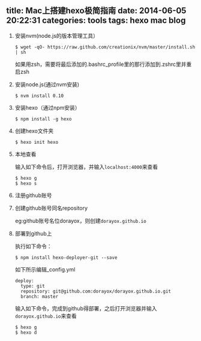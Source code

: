 
title: Mac上搭建hexo极简指南
date: 2014-06-05 20:22:31
categories: tools
tags: hexo mac blog
---


1. 安装nvm(node.js的版本管理工具）
	
	```
	$ wget -qO- https://raw.github.com/creationix/nvm/master/install.sh | sh
	```
	
	如果用zsh，需要将最后添加的.bashrc_profile里的那行添加到.zshrc里并重启zsh
2. 安装node.js(通过nvm安装)
	
	```
	$ nvm install 0.10
	```
3. 安装hexo（通过npm安装）

	```
	$ npm install -g hexo
	```

4. 创建hexo文件夹

	```
	$ hexo init hexo
	```
	
5. 本地查看

	输入如下命令后，打开浏览器，并输入`localhost:4000`来查看

	```
	$ hexo g
	$ hexo s
	```
	
6. 注册github账号

7. 创建github账号同名repository

	eg:github账号名位dorayox，则创建`dorayox.github.io`
	
8. 部署到github上

	执行如下命令：
	
	```
	$ npm install hexo-deployer-git --save
	```

	如下所示编辑_config.yml

	```
	deploy:
	  type: git
	  repository: git@github.com:dorayox/dorayox.github.io.git
	  branch: master
	```
	
	输入如下命令，完成到github得部署，之后打开浏览器并输入`dorayox.github.io`来查看
	
	```
	$ hexo g
	$ hexo d
	```

